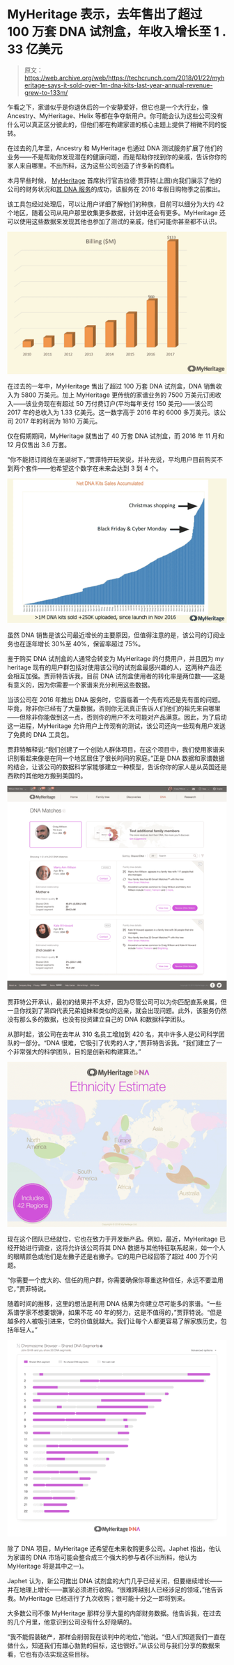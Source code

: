 # MyHeritage 表示，去年售出了超过 100 万套 DNA 试剂盒，年收入增长至 1 . 33 亿美元

> 原文：<https://web.archive.org/web/https://techcrunch.com/2018/01/22/myheritage-says-it-sold-over-1m-dna-kits-last-year-annual-revenue-grew-to-133m/>

乍看之下，家谱似乎是你退休后的一个安静爱好，但它也是一个大行业，像 Ancestry、MyHeritage、Helix 等都在争夺新用户。你可能会认为这些公司没有什么可以真正区分彼此的，但他们都在构建家谱的核心主题上提供了稍微不同的旋转。

在过去的几年里，Ancestry 和 MyHeritage 也通过 DNA 测试服务扩展了他们的业务——不是帮助你发现潜在的健康问题，而是帮助你找到你的亲戚，告诉你你的家人来自哪里。不出所料，这为这些公司创造了许多新的商机。

本月早些时候， [MyHeritage](https://web.archive.org/web/20230404173220/https://www.myheritage.com/) 首席执行官吉拉德·贾菲特(上图)向我们展示了他的公司的财务状况和[其 DNA 服务](https://web.archive.org/web/20230404173220/https://www.myheritage.com/dna)的成功，该服务在 2016 年假日购物季之前推出。

该工具包经过处理后，可以让用户详细了解他们的种族，目前可以细分为大约 42 个地区，随着公司从用户那里收集更多数据，计划中还会有更多。MyHeritage 还可以使用这些数据来发现其他也参加了测试的亲戚，他们可能你甚至都不认识。

[![](img/5e99ddb339f6aa9b0690d64affa0e6df.png)](https://web.archive.org/web/20230404173220/https://techcrunch.com/wp-content/uploads/2018/01/myheritage_revenue.png)

在过去的一年中，MyHeritage 售出了超过 100 万套 DNA 试剂盒，DNA 销售收入为 5800 万美元。加上 MyHeritage 更传统的家谱业务的 7500 万美元订阅收入——该业务现在有超过 50 万付费订户(平均每年支付 150 美元)——该公司 2017 年的总收入为 1.33 亿美元。这一数字高于 2016 年的 6000 多万美元。该公司 2017 年的利润为 1810 万美元。

仅在假期期间，MyHeritage 就售出了 40 万套 DNA 试剂盒，而 2016 年 11 月和 12 月仅售出 3.6 万套。

“你不能把订阅放在圣诞树下，”贾菲特开玩笑说，并补充说，平均用户目前购买不到两个套件——他希望这个数字在未来会达到 3 到 4 个。

[![](img/edb05f74d99d3b6dbf490fc864d11e4d.png)](https://web.archive.org/web/20230404173220/https://techcrunch.com/wp-content/uploads/2018/01/2018-01-22_0946.png)

虽然 DNA 销售是该公司最近增长的主要原因，但值得注意的是，该公司的订阅业务也在逐年增长 30%至 40%，保留率超过 75%。

鉴于购买 DNA 试剂盒的人通常会转变为 MyHeritage 的付费用户，并且因为 my heritage 现有的用户群包括对使用该公司的试剂盒最感兴趣的人，这两种产品还会相互加强。贾菲特告诉我，目前 DNA 试剂盒使用者的转化率是两位数——这是有意义的，因为你需要一个家谱来充分利用这些数据。

当该公司在 2016 年推出 DNA 服务时，它面临着一个先有鸡还是先有蛋的问题。毕竟，除非你已经有了大量数据，否则你无法真正告诉人们他们的祖先来自哪里——但除非你能做到这一点，否则你的用户不太可能对产品满意。因此，为了启动这一进程，MyHeritage 允许用户上传现有的测试，该公司还向一些现有用户发送了免费的 DNA 工具包。

贾菲特解释说:“我们创建了一个创始人群体项目，在这个项目中，我们使用家谱来识别看起来像是在同一个地区居住了很长时间的家庭。”正是 DNA 数据和家谱数据的结合，让该公司的数据科学家能够建立一种模型，告诉你你的家人是从英国还是西欧的其他地方搬到美国的。

![](img/7deea866031b151d07b7cab146eeb843.png)

贾菲特公开承认，最初的结果并不太好，因为尽管公司可以为你匹配直系亲属，但一旦你找到了第四代表兄弟姐妹和类似的远亲，就会出现问题。此外，该服务仍然没有那么多的数据，也没有投资建立自己的 DNA 和数据科学团队。

从那时起，该公司在去年从 310 名员工增加到 420 名，其中许多人是公司科学团队的一部分。“DNA 很难，它吸引了优秀的人才，”贾菲特告诉我。“我们建立了一个非常强大的科学团队，目的是创新和构建算法。”

![](img/d51156a66ef84e4cf6321d3de3eb9687.png)

现在这个团队已经就位，它也在致力于开发新产品。例如，最近，MyHeritage 已经开始进行调查，这将允许该公司将其 DNA 数据与其他特征联系起来，如一个人的眼睛颜色或他们是左撇子还是右撇子。它的用户已经回答了超过 400 万个问题。

“你需要一个庞大的、信任的用户群，你需要确保你尊重这种信任，永远不要滥用它，”贾菲特说。

随着时间的推移，这里的想法是利用 DNA 结果为你建立尽可能多的家谱。“一些系谱学家不想要银弹，如果不花 40 年的努力，这是不值得的，”贾菲特说。“但是越多的人被吸引进来，它的价值就越大。我们让每个人都更容易了解家族历史，包括年轻人。”

![](img/4d998111f3c6cf5580cbf54cbfd69c29.png)

除了 DNA 项目，MyHeritage 还希望在未来收购更多公司。Japhet 指出，他认为家谱的 DNA 市场可能会整合成三个强大的参与者(不出所料，他认为 MyHeritage 将是其中之一)。

Japhet 认为，新公司推出 DNA 试剂盒的大门几乎已经关闭，但要继续增长——并在地理上增长——赢家必须进行收购。“很难跨越别人已经涉足的领域，”他告诉我。MyHeritage 已经进行了九次收购；很可能十分之一即将到来。

大多数公司不像 MyHeritage 那样分享大量的内部财务数据。他告诉我，在过去的几个月里，他意识到公司没有什么好隐瞒的。

“我不能假装破产，那样会削弱我在谈判中的地位，”他说。“但人们知道我们一直在做什么，知道我们有雄心勃勃的目标，这也很好。”从该公司与我们分享的数据来看，它也有办法实现这些目标。
